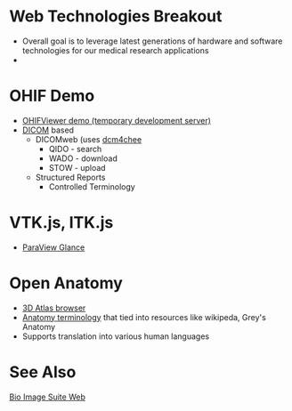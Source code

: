 # Web Technologies Breakout
* Overall goal is to leverage latest generations of hardware and software technologies for our medical research applications
*

# OHIF Demo
* [OHIFViewer demo (temporary development server)](http://ohifviewer-staging.herokuapp.com/studylist)
* [DICOM](https://www.dicomstandard.org/) based
  * DICOMweb (uses [dcm4chee](http://dcm4che.org/)
    * QIDO - search
    * WADO - download
    * STOW - upload
  * Structured Reports
    * Controlled Terminology

# VTK.js, ITK.js

* [ParaView Glance](https://kitware.github.io/paraview-glance/nightly/)

# Open Anatomy
* [3D Atlas browser](http://openanatomy.org/)
* [Anatomy terminology](ta98.openatomy.org) that tied into resources like wikipeda, Grey's Anatomy
* Supports translation into various human languages

# See Also
[Bio Image Suite Web](https://bioimagesuiteweb.github.io/webapp/)
